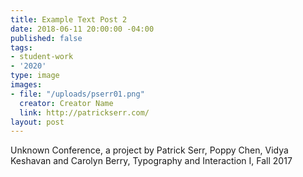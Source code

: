 ```yaml
---
title: Example Text Post 2
date: 2018-06-11 20:00:00 -04:00
published: false
tags:
- student-work
- '2020'
type: image
images:
- file: "/uploads/pserr01.png"
  creator: Creator Name
  link: http://patrickserr.com/
layout: post
---
```


Unknown Conference, a project by Patrick Serr, Poppy Chen, Vidya Keshavan and Carolyn Berry, Typography and Interaction I, Fall 2017
